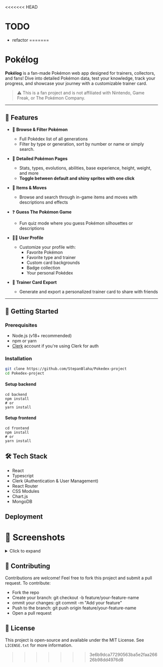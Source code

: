 <<<<<<< HEAD
# TODO
- refactor
=======
# Pokélog

**Pokélog** is a fan-made Pokémon web app designed for trainers, collectors, and fans! Dive into detailed Pokémon data, test your knowledge, track your progress, and showcase your journey with a customizable trainer card.

> ⚠️ This is a fan project and is not affiliated with Nintendo, Game Freak, or The Pokémon Company.

---

## 🌟 Features

- 🔎 **Browse & Filter Pokémon**
  - Full Pokédex list of all generations
  - Filter by type or generation, sort by number or name or simply search.
  
- 📄 **Detailed Pokémon Pages**
  - Stats, types, evolutions, abilities, base experience, height, weight, and more
  - **Toggle between default and shiny sprites with one click**

- 🎒 **Items & Moves**
  - Browse and search through in-game items and moves with descriptions and effects

- ❓ **Guess The Pokémon Game**
  - Fun quiz mode where you guess Pokémon silhouettes or descriptions

- 🧑‍🎓 **User Profile**
  - Customize your profile with:
    - Favorite Pokémon
    - Favorite type and trainer
    - Custom card backgrounds
    - Badge collection
    - Your personal Pokédex

- 📘 **Trainer Card Export**
  - Generate and export a personalized trainer card to share with friends

---

## 🚀 Getting Started

### Prerequisites

- Node.js (v18+ recommended)
- npm or yarn
- [Clerk](https://clerk.dev/) account if you're using Clerk for auth

### Installation
```bash
git clone https://github.com/StepanBlaha/Pokedex-project
cd Pokedex-project
```
#### Setup backend
```
cd backend 
npm install
# or
yarn install
```
#### Setup frontend
```
cd frontend 
npm install
# or
yarn install
```

## 🛠️ Tech Stack
- React
- Typescript
- Clerk (Authentication & User Management)
- React Router
- CSS Modules
- Chart.js
- MongoDB

## Deployment


# 📸 Screenshots
<details> <summary>Click to expand</summary>
📱 Pokédex list page
  ![Pokedex page](Resourcer/pokedex.png)<br>
📘 Pokémon details page
  ![Detail page](Resourcer/detail.png)<br>
🧑 Trainer profile with badge progress
  ![Profile page](Resourcer/profile.png)<br>
🎮 Guess the Pokémon minigame
  ![Guess page](Resourcer/guess.png)<br>
</details>

## 🙌 Contributing
Contributions are welcome! Feel free to fork this project and submit a pull request.
To contribute:

- Fork the repo
- Create your branch: git checkout -b feature/your-feature-name
- ommit your changes: git commit -m "Add your feature"
- Push to the branch: git push origin feature/your-feature-name
- Open a pull request

## 📜 License
This project is open-source and available under the MIT License. See `LICENSE.txt` for more information. 
>>>>>>> 3e6b9dca77290563ba5e2faa26626b98dd4976d8
